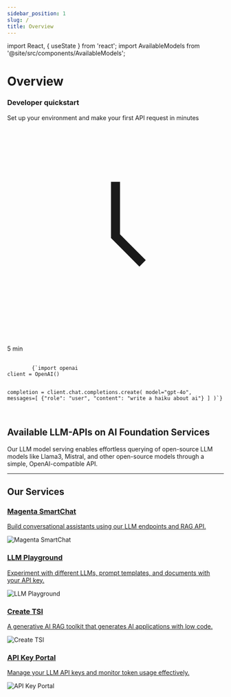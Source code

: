 ```yaml
---
sidebar_position: 1
slug: /
title: Overview
---
```


import React, { useState } from 'react';
import AvailableModels from '@site/src/components/AvailableModels';

# Overview
<div style={{
  display: 'flex',
  alignItems: 'center',
  gap: '32px',
  padding: '24px',
  borderRadius: '8px',
  border: '1px solid var(--ifm-color-emphasis-200)',
  backgroundColor: 'var(--ifm-background-color)',
  boxShadow: '0 1px 3px rgba(0, 0, 0, 0.1)',
}}>
  <div style={{ flex: 1 }}>
    <h3 style={{
      margin: '0 0 8px',
      fontSize: '1.2em',
      fontWeight: 'bold',
      color: 'var(--ifm-heading-color)',
    }}>
      Developer quickstart
    </h3>
    <p style={{ margin: '0 0 16px', color: 'var(--ifm-color-emphasis-600)' }}>
      Set up your environment and make your first API request in minutes
    </p>
    <p style={{
      display: 'flex',
      alignItems: 'center',
      color: 'var(--ifm-color-emphasis-500)',
    }}>
      <svg xmlns="http://www.w3.org/2000/svg" fill="none" viewBox="0 0 24 24" strokeWidth="1.5" stroke="currentColor" style={{ width: '20px', height: '20px', marginRight: '4px' }}>
        <path strokeLinecap="round" strokeLinejoin="round" d="M12 6v6l3 3"></path>
      </svg>
      5 min
    </p>
  </div>

  <div style={{
    flex: 1,
    position: 'relative',
    borderRadius: '8px',
    padding: '16px',
    backgroundColor: 'var(--ifm-color-emphasis-100)',
    color: 'var(--ifm-code-color)',
    whiteSpace: 'nowrap',
    overflow: 'hidden',
    maxWidth: '100%',
  }}>
    <pre style={{ margin: 0, fontSize: '0.85em', color: 'var(--ifm-code-color)' }}>
      <code>
        {`import openai
client = OpenAI()

completion = client.chat.completions.create(
    model="gpt-4o",
    messages=[
        {"role": "user", "content": "write a haiku about ai"}
    ]
)`}
      </code>
    </pre>
  </div>
</div>

## Available LLM-APIs on AI Foundation Services

Our LLM model serving enables effortless querying of open-source LLM models like Llama3, Mistral, and other open-source models through a simple, OpenAI-compatible API.

<AvailableModels />

---

## Our Services

<div style={{ display: 'flex', flexWrap: 'wrap', gap: '16px' }}>

<div style={{ flex: '1 1 45%', position: 'relative', borderRadius: '8px', padding: '16px', backgroundColor: '#E6EAF0', color: '#333', textAlign: 'center', height: '200px', overflow: 'hidden' }}>
  <a href="/introduction#magenta-smartchat" style={{ textDecoration: 'none', color: 'inherit', position: 'relative', zIndex: 1 }}>
    <h3>Magenta SmartChat</h3>
    <p>Build conversational assistants using our LLM endpoints and RAG API.</p>
  </a>
  <img src="/img/smart-chat.png" alt="Magenta SmartChat" style={{ position: 'absolute', bottom: '10px', right: '10px', width: '120px', height: '120px', objectFit: 'cover', opacity: '0.3', transform: 'scale(1.2)', zIndex: 0 }} />
</div>

<div style={{ flex: '1 1 45%', position: 'relative', borderRadius: '8px', padding: '16px', backgroundColor: '#D8E2F1', color: '#333', textAlign: 'center', height: '200px', overflow: 'hidden' }}>
  <a href="/introduction#llm-playground" style={{ textDecoration: 'none', color: 'inherit', position: 'relative', zIndex: 1 }}>
    <h3>LLM Playground</h3>
    <p>Experiment with different LLMs, prompt templates, and documents with your API key.</p>
  </a>
  <img src="/img/playground.png" alt="LLM Playground" style={{ position: 'absolute', bottom: '10px', right: '10px', width: '120px', height: '120px', objectFit: 'cover', opacity: '0.3', transform: 'scale(1.2)', zIndex: 0 }} />
</div>

<div style={{ flex: '1 1 45%', position: 'relative', borderRadius: '8px', padding: '16px', backgroundColor: '#EFE7DD', color: '#333', textAlign: 'center', height: '200px', overflow: 'hidden' }}>
  <a href="/introduction#create-tsi" style={{ textDecoration: 'none', color: 'inherit', position: 'relative', zIndex: 1 }}>
    <h3>Create TSI</h3>
    <p>A generative AI RAG toolkit that generates AI applications with low code.</p>
  </a>
  <img src="/img/create-tsi.png" alt="Create TSI" style={{ position: 'absolute', bottom: '10px', right: '10px', width: '120px', height: '120px', objectFit: 'cover', opacity: '0.3', transform: 'scale(1.2)', zIndex: 0 }} />
</div>

<div style={{ flex: '1 1 45%', position: 'relative', borderRadius: '8px', padding: '16px', backgroundColor: '#F9E0DD', color: '#333', textAlign: 'center', height: '200px', overflow: 'hidden' }}>
  <a href="/introduction#api-key-portal" style={{ textDecoration: 'none', color: 'inherit', position: 'relative', zIndex: 1 }}>
    <h3>API Key Portal</h3>
    <p>Manage your LLM API keys and monitor token usage effectively.</p>
  </a>
  <img src="/img/api-portal.png" alt="API Key Portal" style={{ position: 'absolute', bottom: '10px', right: '10px', width: '120px', height: '120px', objectFit: 'cover', opacity: '0.3', transform: 'scale(1.2)', zIndex: 0 }} />
</div>

</div>

